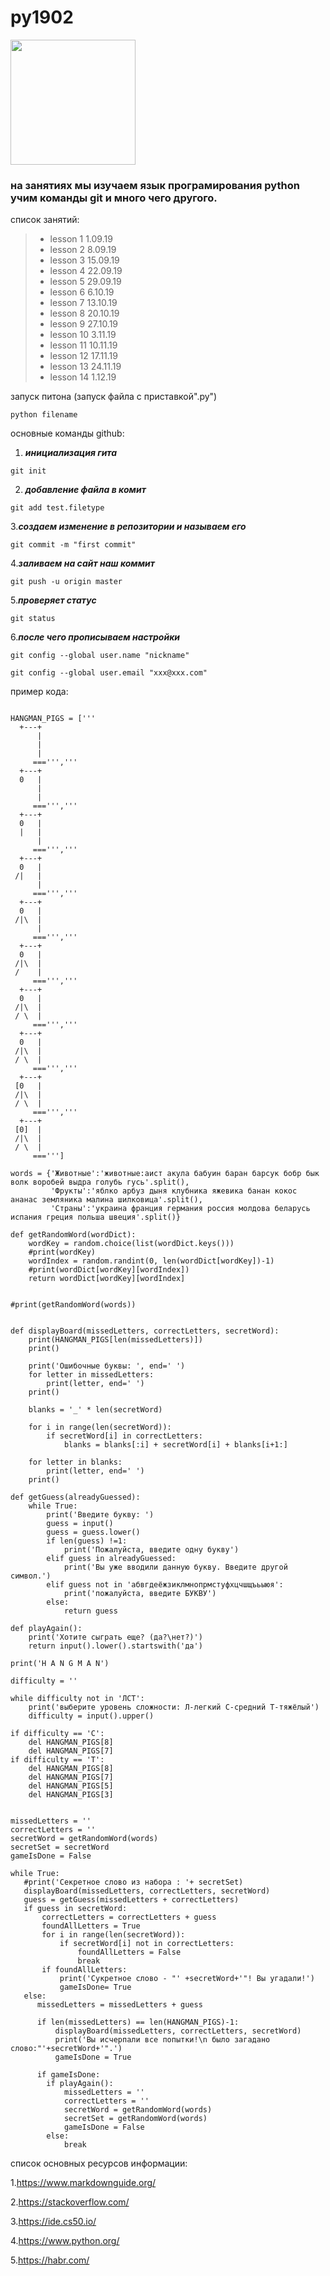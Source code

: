 # py1902


<img src="https://upload.wikimedia.org/wikipedia/commons/thumb/c/c3/Python-logo-notext.svg/1200px-Python-logo-notext.svg.png" width="200" height="200">

### на занятиях мы изучаем язык програмирования python учим команды git и много чего другого.

список занятий:

 > -  lesson 1 1.09.19
 > -  lesson 2 8.09.19
 > -  lesson 3 15.09.19
 > -  lesson 4 22.09.19
 > -  lesson 5 29.09.19
 > -  lesson 6 6.10.19
 > -  lesson 7 13.10.19
 > -  lesson 8 20.10.19
 > -  lesson 9 27.10.19
 > -  lesson 10 3.11.19
 > -  lesson 11 10.11.19
 > -  lesson 12 17.11.19 
 > -  lesson 13 24.11.19
 > -  lesson 14 1.12.19
 
запуск питона (запуск файла с приставкой".py")
 ```
 python filename
 ```
основные команды github:

 1. ***инициализация гита***
```
git init
```
 2. ***добавление файла в комит*** 
```
git add test.filetype 
```
 3.***создаем изменение в репозитории и называем его***   
```
git commit -m "first commit"
```
 4.***заливаем на сайт наш коммит***
 ```
 git push -u origin master
 ```
 5.***проверяет статус***
 ```
 git status
 ```
 6.***после чего прописываем настройки***
 ```
 git config --global user.name "nickname"
 ```
 ```
 git config --global user.email "xxx@xxx.com"
 ```
 пример кода:
```import random

HANGMAN_PIGS = ['''
  +---+
      |
      |
      |
     ===''','''
  +---+
  0   |
      |
      |
     ===''','''
  +---+
  0   |
  |   |
      |
     ===''','''
  +---+
  0   |
 /|   |
      |
     ===''','''
  +---+
  0   |
 /|\  |
      |
     ===''','''
  +---+
  0   |
 /|\  |
 /    |
     ===''','''
  +---+
  0   |
 /|\  |
 / \  |
     ===''','''
  +---+
  0   |
 /|\  |
 / \  |
     ===''','''
  +---+
 [0   |
 /|\  |
 / \  |
     ===''','''
  +---+
 [0]  |
 /|\  |
 / \  |
     ===''']

words = {'Животные':'животные:аист акула бабуин баран барсук бобр бык волк воробей выдра голубь гусь'.split(),
         'Фрукты':'яблко арбуз дыня клубника яжевика банан кокос ананас земляника малина шилковица'.split(),
         'Страны':'украина франция германия россия молдова беларусь испания греция польша швеция'.split()}

def getRandomWord(wordDict):
    wordKey = random.choice(list(wordDict.keys()))
    #print(wordKey)
    wordIndex = random.randint(0, len(wordDict[wordKey])-1)
    #print(wordDict[wordKey][wordIndex])
    return wordDict[wordKey][wordIndex]


#print(getRandomWord(words))


def displayBoard(missedLetters, correctLetters, secretWord):
    print(HANGMAN_PIGS[len(missedLetters)])
    print()

    print('Ошибочные буквы: ', end=' ')
    for letter in missedLetters:
        print(letter, end=' ')
    print()

    blanks = '_' * len(secretWord)

    for i in range(len(secretWord)):
        if secretWord[i] in correctLetters:
            blanks = blanks[:i] + secretWord[i] + blanks[i+1:]

    for letter in blanks:
        print(letter, end=' ')
    print()

def getGuess(alreadyGuessed):
    while True:
        print('Введите букву: ')
        guess = input()
        guess = guess.lower()
        if len(guess) !=1:
            print('Пожалуйста, введите одну букву')
        elif guess in alreadyGuessed:
            print('Вы уже вводили данную букву. Введите другой символ.')
        elif guess not in 'абвгдеёжзиклмнопрмстуфхцчшщъьыюя':
            print('пожалуйста, введите БУКВУ')
        else:
            return guess

def playAgain():
    print('Хотите сыграть еще? (да?\нет?)')
    return input().lower().startswith('да')

print('H A N G M A N')

difficulty = ''

while difficulty not in 'ЛСТ':
    print('выберите уровень сложности: Л-легкий С-средний Т-тяжёлый')
    difficulty = input().upper()

if difficulty == 'C':
    del HANGMAN_PIGS[8]
    del HANGMAN_PIGS[7]
if difficulty == 'Т':
    del HANGMAN_PIGS[8]
    del HANGMAN_PIGS[7]
    del HANGMAN_PIGS[5]
    del HANGMAN_PIGS[3]


missedLetters = ''
correctLetters = ''
secretWord = getRandomWord(words)
secretSet = secretWord
gameIsDone = False

while True:
   #print('Секретное слово из набора : '+ secretSet)
   displayBoard(missedLetters, correctLetters, secretWord)
   guess = getGuess(missedLetters + correctLetters)
   if guess in secretWord:
       correctLetters = correctLetters + guess
       foundAllLetters = True
       for i in range(len(secretWord)):
           if secretWord[i] not in correctLetters:
               foundAllLetters = False
               break
       if foundAllLetters:
           print('Сукретное слово - "' +secretWord+'"! Вы угадали!')
           gameIsDone= True
   else:
      missedLetters = missedLetters + guess

      if len(missedLetters) == len(HANGMAN_PIGS)-1:
          displayBoard(missedLetters, correctLetters, secretWord)
          print('Вы исчерпали все попытки!\n было загадано слово:"'+secretWord+'".')
          gameIsDone = True

      if gameIsDone:
        if playAgain():
            missedLetters = ''
            correctLetters = ''
            secretWord = getRandomWord(words)
            secretSet = getRandomWord(words)
            gameIsDone = False
        else:
            break
```
 
 
 список основных ресурсов информации:
 
 1.https://www.markdownguide.org/
 
 2.https://stackoverflow.com/
 
 3.https://ide.cs50.io/
 
 4.https://www.python.org/
 
 5.https://habr.com/
